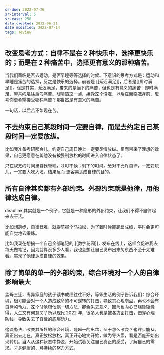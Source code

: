 ```yaml
---
sr-due: 2022-07-26
sr-interval: 5
sr-ease: 250
date created: 2022-06-21
date modified: 2022-07-14
tags: review
---
```


## 改变思考方式：自律不是在 2 种快乐中，选择更快乐的；而是在 2 种痛苦中，选择更有意义的那种痛苦。

当我们面临是否去运动，是否早睡等等选择的时候。下意识的思考方式是：运动和早睡是痛苦的选择，反之是快乐的选择。前者是 [[延迟满足]]，后者是[[即时满足]]。但是其实，延迟满足，带来的是当下的痛苦，但也是有意义的痛苦；即时满足，带来的是往后的痛苦。想清楚这一点，接受这个设定，以后在面临选择前，思考你更希望接受哪种痛苦？那当然是有意义的痛苦。

一句话，以后苦不如现在苦。

## 不去约束自己某段时间一定要自律，而是去约定自己某段时间一定要放纵。

比如我准备考研那会儿，约定自己周日晚上一定要尽情放纵。反而带来了理想的效果，自己更愿意在其他没有被强制放松的时间进入自律状态了。

只在规定的时间里自我管理，过时不候；剩下的时间，绝对不允许自律，一定要玩儿，一定要大吃大喝。结果反而 更容易达成自律的目的。

## 所有自律其实都有外部约束。外部约束就是他律，用他律达成自律。

deadline 其实就是一个例子，它就是一种隐形的外部约束，让我们不得不自律起来去干活。

比如想跑步，自律很难，就提前报个马拉松，为了到时候能跑出成绩，平时会更可能自觉地去锻炼。

比如我现在想搞一个自己全部笔记的 [[数字花园]]，发布在线上，这样会促进我去每天做笔记，因为就算没多少人看，我也会想让自己发布出来的东西不至于太难看。实现了他律达成自律的效果。

## 除了简单的单一的外部约束，综合环境对一个人的自律影响最大

孟母三迁，离异家庭的孩子读书成绩往往不好，等等生活的例子告诉我们：综合环境，很可能会对一个人造成致命的不可逆转的打击，导致其心理崩盘，再也不会有自律的动力。这个时候跟他谈一切方法，都会失去意义，因为他内心已经隐隐觉得，人生又有何意义？所以现代 2022 年，很多人也是被各方面打击，击穿心理防线，导致失去了自律的底层动力。

这没办法，改变其所处的综合环境，是唯一的出路，至于怎么改变？也许只能从，真正出去走在，真正放松放松，真正开心地笑开始，做为导火索，看是否能开始出现转机。当人从这种状态中挣脱，开始试着关注自己真正的感受，了解自己的需求。才是健康的、可持续的努力方式。
